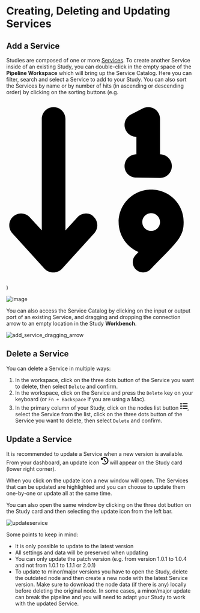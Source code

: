 
# Creating, Deleting and Updating Services

## Add a Service

Studies are composed of one or more [Services](docs/platform_introduction/services.md). To create another Service inside of an existing Study, you can double-click in the empty space of the **Pipeline Workspace** which will bring up the Service Catalog. Here you can filter, search and select a Service to add to your Study. You can also sort the Services by name or by number of hits (in ascending or descending order) by clicking on the sorting buttons (e.g. <svg xmlns="http://www.w3.org/2000/svg" viewBox="0 0 512 512"><!--! Font Awesome Pro 6.1.2 by @fontawesome - https://fontawesome.com License - https://fontawesome.com/license (Commercial License) Copyright 2022 Fonticons, Inc. --><path d="M320 192c0 17.69 14.31 31.1 32 31.1L416 224c17.69 0 32-14.31 32-32s-14.31-32-32-32V63.98c0-11.19-5.844-21.53-15.38-27.34c-9.531-5.781-21.41-6.188-31.34-1.062l-32 16.59c-15.69 8.125-21.81 27.44-13.69 43.13C329.3 106.3 340.4 112.6 352 112.6V160C334.3 160 320 174.3 320 192zM392 255.6c-48.6 0-88 39.4-88 88c0 36.44 22.15 67.7 53.71 81.07l-7.682 8.004c-10.72 11.16-10.34 28.88 .8125 39.56C356.3 477.4 363.3 480 370.2 480c7.344 0 14.72-2.875 20.19-8.625c69.61-72.53 89.6-85.39 89.6-127.8C480 294.1 440.6 255.6 392 255.6zM392 367.6c-13.23 0-24-10.77-24-24s10.77-24 24-24s24 10.77 24 24S405.2 367.6 392 367.6zM216 320.3c-8.672 0-17.3 3.5-23.61 10.38L160 366.1V64.03C160 46.33 145.7 32 128 32S96 46.33 96 64.03v302L63.6 330.7c-11.95-13.01-32.2-13.91-45.22-1.969c-13.03 11.95-13.9 32.22-1.969 45.27l87.1 96.09c12.12 13.26 35.06 13.26 47.19 0l87.1-96.09c11.94-13.05 11.06-33.31-1.969-45.27C231.5 323.1 223.7 320.3 216 320.3z"/></svg>)

![image](https://user-images.githubusercontent.com/18575092/185430740-d79bc8d6-8adb-415b-b093-0dafff341d69.png)

You can also access the Service Catalog by clicking on the input or output port of an existing Service, and dragging and dropping the connection arrow to an empty location in the Study **Workbench**. 


![add_service_dragging_arrow](https://user-images.githubusercontent.com/18575092/185431502-bc7c2e48-6a58-4d0a-8ee8-6b820352d06a.gif)


## Delete a Service

You can delete a Service in multiple ways:
1. In the workspace, click on the three dots button of the Service you want to delete, then select ```Delete``` and confirm.
2. In the workspace, click on the Service and press the ```Delete``` key on your keyboard (or ```Fn + Backspace``` if you are using a Mac).
3. In the primary column of your Study, click on the nodes list button <svg style="width: 20px" xmlns="http://www.w3.org/2000/svg" viewBox="0 0 512 512"><!--! Font Awesome Pro 6.0.0 by @fontawesome - https://fontawesome.com License - https://fontawesome.com/license (Commercial License) Copyright 2022 Fonticons, Inc. --><path d="M88 48C101.3 48 112 58.75 112 72V120C112 133.3 101.3 144 88 144H40C26.75 144 16 133.3 16 120V72C16 58.75 26.75 48 40 48H88zM480 64C497.7 64 512 78.33 512 96C512 113.7 497.7 128 480 128H192C174.3 128 160 113.7 160 96C160 78.33 174.3 64 192 64H480zM480 224C497.7 224 512 238.3 512 256C512 273.7 497.7 288 480 288H192C174.3 288 160 273.7 160 256C160 238.3 174.3 224 192 224H480zM480 384C497.7 384 512 398.3 512 416C512 433.7 497.7 448 480 448H192C174.3 448 160 433.7 160 416C160 398.3 174.3 384 192 384H480zM16 232C16 218.7 26.75 208 40 208H88C101.3 208 112 218.7 112 232V280C112 293.3 101.3 304 88 304H40C26.75 304 16 293.3 16 280V232zM88 368C101.3 368 112 378.7 112 392V440C112 453.3 101.3 464 88 464H40C26.75 464 16 453.3 16 440V392C16 378.7 26.75 368 40 368H88z"/></svg>, select the Service from the list, click on the three dots button of the Service you want to delete, then select ```Delete``` and confirm.

## Update a Service
It is recommended to update a Service when a new version is available.
From your dashboard,  an update icon <svg style="width: 20px" xmlns="http://www.w3.org/2000/svg" viewBox="0 0 512 512"><!--! Font Awesome Pro 6.1.1 by @fontawesome - https://fontawesome.com License - https://fontawesome.com/license (Commercial License) Copyright 2022 Fonticons, Inc. --><path d="M256 0C397.4 0 512 114.6 512 256C512 397.4 397.4 512 256 512C201.7 512 151.2 495 109.7 466.1C95.2 455.1 91.64 436 101.8 421.5C111.9 407 131.8 403.5 146.3 413.6C177.4 435.3 215.2 448 256 448C362 448 448 362 448 256C448 149.1 362 64 256 64C202.1 64 155 85.46 120.2 120.2L151 151C166.1 166.1 155.4 192 134.1 192H24C10.75 192 0 181.3 0 168V57.94C0 36.56 25.85 25.85 40.97 40.97L74.98 74.98C121.3 28.69 185.3 0 255.1 0L256 0zM256 128C269.3 128 280 138.7 280 152V246.1L344.1 311C354.3 320.4 354.3 335.6 344.1 344.1C335.6 354.3 320.4 354.3 311 344.1L239 272.1C234.5 268.5 232 262.4 232 256V152C232 138.7 242.7 128 256 128V128z"/></svg> will appear on the Study card (lower right corner).

When you click on the update icon a new window will open. The Services that can be updated are highlighted and you can choose to update them one-by-one or update all at the same time.

You can also open the same window by clicking on the three dot button on the Study card and then selecting the update icon from the left bar.

![updateservice](https://user-images.githubusercontent.com/33152403/158360143-435f7db9-fcc4-4a7e-967d-1df7d6e9b0e5.gif)

Some points to keep in mind:
- It is only possible to update to the latest version
- All settings and data will be preserved when updating
- You can only update the patch version (e.g. from version 1.0.1 to 1.0.4 and not from 1.0.1 to 1.1.1 or 2.0.1)
- To update to minor/major versions you have to open the Study, delete the outdated node and then create a new node with the latest Service version. Make sure to download the node data (if there is any) locally before deleting the original node. In some cases, a minor/major update can break the pipeline and you will need to adapt your Study to work with the updated Service.
